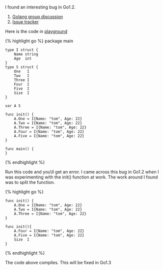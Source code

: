 <!---
---
layout: post
title:  "Go bug found"
date:   2014-05-22 18:41:55
categories: go
---
-->

I found an interesting bug in Go1.2.  

1. [Golang group discussion](https://groups.google.com/forum/#!topic/golang-dev/1bV0GgIrX4A)
2. [Issue tracker](https://code.google.com/p/go/issues/detail?id=7623)


Here is the code in [playground](http://play.golang.org/p/Niss3Ed1kd)

{% highlight go %}
    package main

    type I struct {
        Name string
        Age  int
    }
    type S struct {
        One   I
        Two   I
        Three I
        Four  I
        Five  I
        Size  I
    }

    var A S

    func init() {
        A.One = I{Name: "tom", Age: 22}
        A.Two = I{Name: "tom", Age: 22}
        A.Three = I{Name: "tom", Age: 22}
        A.Four = I{Name: "tom", Age: 22}
        A.Five = I{Name: "tom", Age: 22}
    }

    func main() {
    }

{% endhighlight %}

Run this code and you\ll get an error. I came across this bug in Go1.2 when I was experimenting with the init()
function at work.  The work around I found was to split the function.



{% highlight go %}

    func init() {
        A.One = I{Name: "tom", Age: 22}
        A.Two = I{Name: "tom", Age: 22}
        A.Three = I{Name: "tom", Age: 22}
    }

    func init(){
        A.Four = I{Name: "tom", Age: 22}
        A.Five = I{Name: "tom", Age: 22}
        Size  I
    }

{% endhighlight %}


The code above compiles. This will be fixed in Go1.3 
